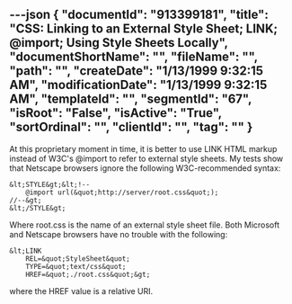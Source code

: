 ---json
{
  "documentId": "913399181",
  "title": "CSS: Linking to an External Style Sheet; LINK; @import; Using Style Sheets Locally",
  "documentShortName": "",
  "fileName": "",
  "path": "",
  "createDate": "1/13/1999 9:32:15 AM",
  "modificationDate": "1/13/1999 9:32:15 AM",
  "templateId": "",
  "segmentId": "67",
  "isRoot": "False",
  "isActive": "True",
  "sortOrdinal": "",
  "clientId": "",
  "tag": ""
}
---

At this proprietary moment in time, it is better to use LINK HTML markup instead of W3C's @import to refer to external style sheets. My tests show that Netscape browsers ignore the following W3C-recommended syntax:

    &lt;STYLE&gt;&lt;!--
        @import url(&quot;http://server/root.css&quot;);
    //--&gt;
    &lt;/STYLE&gt;

Where root.css is the name of an external style sheet file. Both Microsoft and Netscape browsers have no trouble with the following:

    &lt;LINK
        REL=&quot;StyleSheet&quot;
        TYPE=&quot;text/css&quot;
        HREF=&quot;./root.css&quot;&gt;

where the HREF value is a relative URI.
